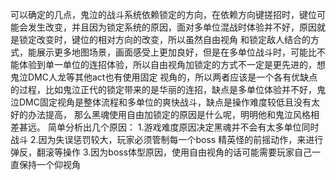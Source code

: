 可以确定的几点，鬼泣的战斗系统依赖锁定的方向，在依赖方向键搓招时，键位可能会发生改变，并且因为锁定系统的原因，面对多单位混战时体验并不好，原因就是锁定改变时，键位的相对方向的改变，所以虽然自由视角
和锁定敌人结合的方式，能展示更多地图场景，画面感受上更加良好，但是在多单位战斗时，可能比不能体验到单一单位的连招体验，所以自由视角加锁定的方式不一定是更先进的，想鬼泣DMC人龙等其他act也有使用固定
视角的，所以两者应该是一个各有优缺点的过程，比如鬼泣正代的锁定带来的是华丽的连招，缺点是多单位体验并不好，鬼泣DMC固定视角是整体流程和多单位的爽快战斗，缺点是操作难度较低且没有太好的办法提高，
那么黑魂使用自由加锁定的原因是什么呢，明明他和鬼泣风格相差甚远。
简单分析出几个原因：
1.游戏难度原因决定黑魂并不会有太多单位同时战斗
2.因为失误惩罚较大，玩家必须管制每一个boss 精英怪的前摇动作，来进行弹反，翻滚等操作
3.因为boss体型原因，使用自由视角的话可能需要玩家自己一直保持一个仰视角
